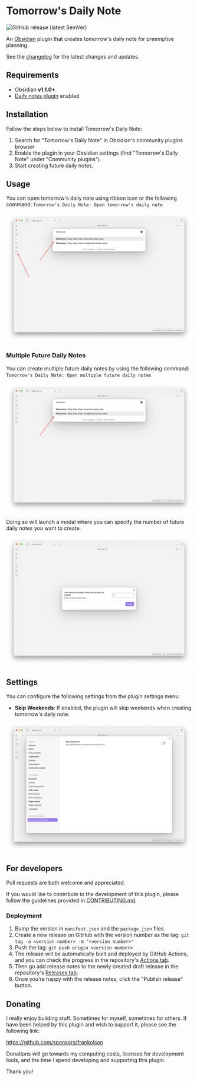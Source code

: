 # Tomorrow's Daily Note

![GitHub release (latest SemVer)](https://img.shields.io/github/v/release/frankolson/obsidian-tomorrows-daily-note?sort=semver&style=for-the-badge)

An [Obsidian](https://obsidian.md/) plugin that creates tomorrow's daily note for preemptive planning.

See the [changelog](/CHANGELOG.md) for the latest changes and updates.

## Requirements

- Obsidian **v1.1.0+**.
- [Daily notes plugin](https://help.obsidian.md/Plugins/Daily+notes) enabled

## Installation

Follow the steps below to install Tomorrow's Daily Note:

1. Search for "Tomorrow's Daily Note" in Obsidian's community plugins browser
2. Enable the plugin in your Obsidian settings (find "Tomorrow's Daily Note" under "Community plugins").
5. Start creating future daily notes.

## Usage

You can open tomorrow's daily note using ribbon icon or the following command: `Tomorrow's Daily Note: Open tomorrow's daily note`

![Basic command preview](/docs/images/single-command.png)

### Multiple Future Daily Notes

You can create multiple future daily notes by using the following command: `Tomorrow's Daily Note: Open multiple future daily notes`

![Multiple future notes preview](/docs/images/multiple-command.png)

Doing so will launch a modal where you can specify the number of future daily notes you want to create.

![Multiple future notes modal preview](/docs/images/multiple-command-modal.png)

## Settings

You can configure the following settings from the plugin settings menu:

- **Skip Weekends**: If enabled, the plugin will skip weekends when creating tomorrow's daily note.

![Tomorrow's Daily Note Settings](/docs/images/settings-preview.png)

## For developers
Pull requests are both welcome and appreciated.

If you would like to contribute to the development of this plugin, please follow the guidelines provided in [CONTRIBUTING.md](CONTRIBUTING.md).

### Deployment

1. Bump the version in `manifest.json` and the `package.json` files.
2. Create a new release on GitHub with the version number as the tag: `git tag -a <version number> -m "<version number>"`
3. Push the tag: `git push origin <version number>`
4. The release will be automatically built and deployed by GitHub Actions, and you can check the progress in the repository's [Actions tab](https://github.com/frankolson/obsidian-tomorrows-daily-note/actions).
5. Then go add release notes to the newly created draft release in the repository's [Releases tab](https://github.com/frankolson/obsidian-tomorrows-daily-note/releases).
6. Once you're happy with the release notes, click the "Publish release" button.

## Donating

I really enjoy building stuff. Sometimes for myself, sometimes for others. If have been helped by this plugin and wish to support it, please see the following link:

https://github.com/sponsors/frankolson

Donations will go towards my computing costs, licenses for development tools, and the time I spend developing and supporting this plugin.

Thank you!

